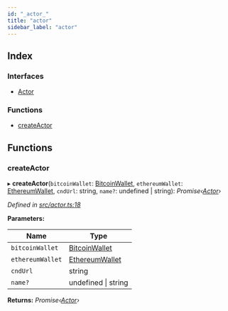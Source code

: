 ```yaml
---
id: "_actor_"
title: "actor"
sidebar_label: "actor"
---
```


## Index

### Interfaces

* [Actor](../interfaces/_actor_.actor.md)

### Functions

* [createActor](_actor_.md#createactor)

## Functions

###  createActor

▸ **createActor**(`bitcoinWallet`: [BitcoinWallet](../interfaces/_wallet_bitcoin_.bitcoinwallet.md), `ethereumWallet`: [EthereumWallet](../classes/_wallet_ethereum_.ethereumwallet.md), `cndUrl`: string, `name?`: undefined | string): *Promise‹[Actor](../interfaces/_actor_.actor.md)›*

*Defined in [src/actor.ts:18](https://github.com/comit-network/comit-js-sdk/blob/a4cf34a/src/actor.ts#L18)*

**Parameters:**

Name | Type |
------ | ------ |
`bitcoinWallet` | [BitcoinWallet](../interfaces/_wallet_bitcoin_.bitcoinwallet.md) |
`ethereumWallet` | [EthereumWallet](../classes/_wallet_ethereum_.ethereumwallet.md) |
`cndUrl` | string |
`name?` | undefined &#124; string |

**Returns:** *Promise‹[Actor](../interfaces/_actor_.actor.md)›*
